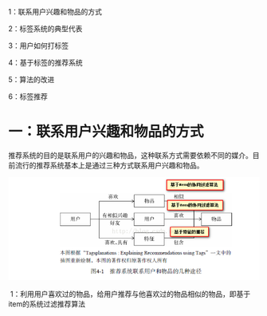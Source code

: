 1：联系用户兴趣和物品的方式

2：标签系统的典型代表

3：用户如何打标签

4：基于标签的推荐系统

5：算法的改进

6：标签推荐



# 一：联系用户兴趣和物品的方式

推荐系统的目的是联系用户的兴趣和物品，这种联系方式需要依赖不同的媒介。目前流行的推荐系统基本上是通过三种方式联系用户兴趣和物品。

![](/assets/label-recommand.png)

 1：利用用户喜欢过的物品，给用户推荐与他喜欢过的物品相似的物品，即基于item的系统过滤推荐算法

